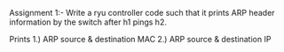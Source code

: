 Assignment 1:-
Write a ryu controller code such that it prints ARP header information by the switch after h1 pings h2.


Prints 1.) ARP source & destination MAC
       2.) ARP source & destination IP
